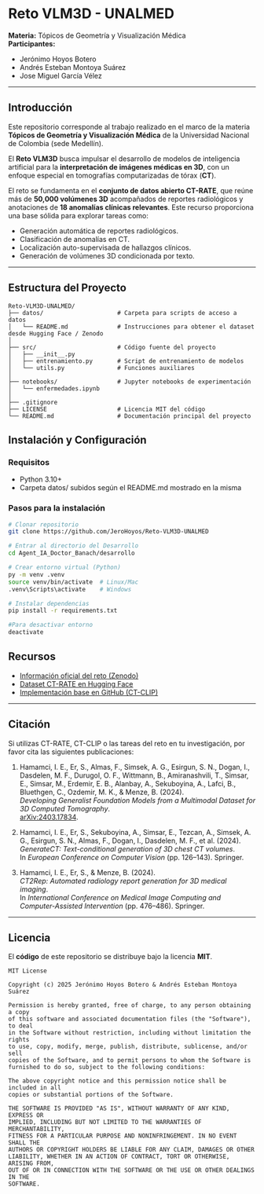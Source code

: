 # Reto VLM3D - UNALMED

**Materia:** Tópicos de Geometría y Visualización Médica  
**Participantes:**  
- Jerónimo Hoyos Botero  
- Andrés Esteban Montoya Suárez  
- Jose Miguel García Vélez
---

## Introducción

Este repositorio corresponde al trabajo realizado en el marco de la materia **Tópicos de Geometría y Visualización Médica** de la Universidad Nacional de Colombia (sede Medellín).  

El **Reto VLM3D** busca impulsar el desarrollo de modelos de inteligencia artificial para la **interpretación de imágenes médicas en 3D**, con un enfoque especial en tomografías computarizadas de tórax (**CT**).  

El reto se fundamenta en el **conjunto de datos abierto CT-RATE**, que reúne más de **50,000 volúmenes 3D** acompañados de reportes radiológicos y anotaciones de **18 anomalías clínicas relevantes**. Este recurso proporciona una base sólida para explorar tareas como:

- Generación automática de reportes radiológicos.  
- Clasificación de anomalías en CT.  
- Localización auto-supervisada de hallazgos clínicos.  
- Generación de volúmenes 3D condicionada por texto.  

---
## Estructura del Proyecto

```
Reto-VLM3D-UNALMED/
├── datos/                     # Carpeta para scripts de acceso a datos
│   └── README.md              # Instrucciones para obtener el dataset desde Hugging Face / Zenodo
│
├── src/                       # Código fuente del proyecto
│   ├── __init__.py
│   ├── entrenamiento.py       # Script de entrenamiento de modelos
│   └── utils.py               # Funciones auxiliares
│
├── notebooks/                 # Jupyter notebooks de experimentación
│   └── enfermedades.ipynb
│
├── .gitignore                 
├── LICENSE                    # Licencia MIT del código
└── README.md                  # Documentación principal del proyecto

```

## Instalación y Configuración  

### Requisitos
- Python 3.10+  
- Carpeta datos/ subidos según el README.md mostrado en la misma
### Pasos para la instalación
```bash
# Clonar repositorio
git clone https://github.com/JeroHoyos/Reto-VLM3D-UNALMED

# Entrar al directorio del Desarrollo
cd Agent_IA_Doctor_Banach/desarrollo

# Crear entorno virtual (Python)
py -m venv .venv
source venv/bin/activate  # Linux/Mac
.venv\Scripts\activate    # Windows

# Instalar dependencias
pip install -r requirements.txt

#Para desactivar entorno
deactivate
```


## Recursos

- [Información oficial del reto (Zenodo)](https://zenodo.org/records/15052708)  
- [Dataset CT-RATE en Hugging Face](https://huggingface.co/datasets/ibrahimhamamci/CT-RATE)  
- [Implementación base en GitHub (CT-CLIP)](https://github.com/ibrahimethemhamamci/CT-CLIP)  

---

## Citación

Si utilizas CT-RATE, CT-CLIP o las tareas del reto en tu investigación, por favor cita las siguientes publicaciones:

1. Hamamci, I. E., Er, S., Almas, F., Simsek, A. G., Esirgun, S. N., Dogan, I., Dasdelen, M. F., Durugol, O. F., Wittmann, B., Amiranashvili, T., Simsar, E., Simsar, M., Erdemir, E. B., Alanbay, A., Sekuboyina, A., Lafci, B., Bluethgen, C., Ozdemir, M. K., & Menze, B. (2024).  
   *Developing Generalist Foundation Models from a Multimodal Dataset for 3D Computed Tomography*.  
   [arXiv:2403.17834](https://arxiv.org/abs/2403.17834).  

2. Hamamci, I. E., Er, S., Sekuboyina, A., Simsar, E., Tezcan, A., Simsek, A. G., Esirgun, S. N., Almas, F., Dogan, I., Dasdelen, M. F., et al. (2024).  
   *GenerateCT: Text-conditional generation of 3D chest CT volumes*.  
   In *European Conference on Computer Vision* (pp. 126–143). Springer.  

3. Hamamci, I. E., Er, S., & Menze, B. (2024).  
   *CT2Rep: Automated radiology report generation for 3D medical imaging*.  
   In *International Conference on Medical Image Computing and Computer-Assisted Intervention* (pp. 476–486). Springer.  

---

## Licencia

El **código** de este repositorio se distribuye bajo la licencia **MIT**.  

```text
MIT License

Copyright (c) 2025 Jerónimo Hoyos Botero & Andrés Esteban Montoya Suárez

Permission is hereby granted, free of charge, to any person obtaining a copy
of this software and associated documentation files (the "Software"), to deal
in the Software without restriction, including without limitation the rights
to use, copy, modify, merge, publish, distribute, sublicense, and/or sell
copies of the Software, and to permit persons to whom the Software is
furnished to do so, subject to the following conditions:

The above copyright notice and this permission notice shall be included in all
copies or substantial portions of the Software.

THE SOFTWARE IS PROVIDED "AS IS", WITHOUT WARRANTY OF ANY KIND, EXPRESS OR
IMPLIED, INCLUDING BUT NOT LIMITED TO THE WARRANTIES OF MERCHANTABILITY,
FITNESS FOR A PARTICULAR PURPOSE AND NONINFRINGEMENT. IN NO EVENT SHALL THE
AUTHORS OR COPYRIGHT HOLDERS BE LIABLE FOR ANY CLAIM, DAMAGES OR OTHER
LIABILITY, WHETHER IN AN ACTION OF CONTRACT, TORT OR OTHERWISE, ARISING FROM,
OUT OF OR IN CONNECTION WITH THE SOFTWARE OR THE USE OR OTHER DEALINGS IN THE
SOFTWARE.
